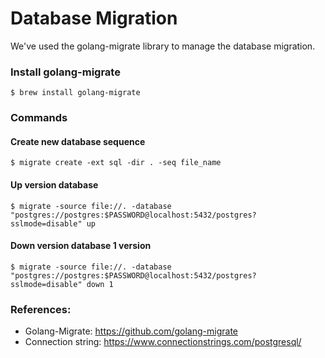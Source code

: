 # Database Migration

We've used the golang-migrate library to manage the database migration.

### Install golang-migrate

```shell
$ brew install golang-migrate
```

### Commands

#### Create new database sequence

```shell
$ migrate create -ext sql -dir . -seq file_name
```

#### Up version database

```shell
$ migrate -source file://. -database "postgres://postgres:$PASSWORD@localhost:5432/postgres?sslmode=disable" up
```

#### Down version database 1 version

```shell
$ migrate -source file://. -database "postgres://postgres:$PASSWORD@localhost:5432/postgres?sslmode=disable" down 1
```

### References:

- Golang-Migrate: https://github.com/golang-migrate
- Connection string: https://www.connectionstrings.com/postgresql/

